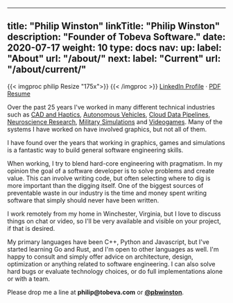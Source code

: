 
---
title: "Philip Winston"
linkTitle: "Philip Winston"
description: "Founder of Tobeva Software."
date: 2020-07-17
weight: 10
type: docs
nav:
    up:
        label: "About"
        url: "/about/"
    next:
        label: "Current"
        url: "/about/current/"
---

{{< imgproc philip Resize "175x">}}
{{< /imgproc >}}
[LinkedIn Profile](http://linkedin.com/in/pwinston) &middot; [PDF Resume](/philip_winston_resume.pdf)

Over the past 25 years I've worked in many different technical industries
such as [CAD and Haptics](/about/experience/cad), [Autonomous
Vehicles](https://carmera.com), [Cloud Data
Pipelines](/about/experience/cloud/), [Neuroscience
Research](/about/experience/neuroscience/), [Military
Simulations](/about/experience/simulations/) and
[Videogames](/about/experience/videogames/). Many of the systems I have
worked on have involved graphics, but not all of them.

I have found over the years that working in graphics, games and simulations
is a fantastic way to build general software engineering skills.

When working, I try to blend hard-core engineering with pragmatism. In my
opinion the goal of a software developer is to solve problems and create
value. This can involve writing code, but often selecting where to dig is
more important than the digging itself. One of the biggest sources of
preventable waste in our industry is the time and money spent writing
software that simply should never have been written.

I work remotely from my home in Winchester, Virginia, but I love to
discuss things on chat or video, so I'll be very available and visible
on your project, if that is desired.

My primary languages have been C++, Python and Javascript, but I've started
learning Go and Rust, and I'm open to other languages as well. I'm happy to
consult and simply offer advice on architecture, design, optimization or
anything related to software engineering. I can also solve hard bugs or
evaluate technology choices, or do full implementations alone or with a
team.

Please drop me a line at **philip<img src="" width="0"
height="0">@tobeva.com** or **[@pbwinston](https://twitter.com/pbwinston)**.
